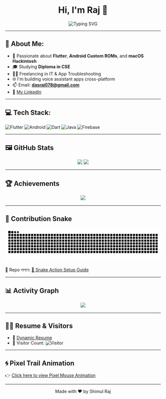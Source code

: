 
<h1 align="center">Hi, I'm Raj 👋</h1>

<p align="center">
  <img src="https://readme-typing-svg.demolab.com?font=Fira+Code&size=24&pause=1000&center=true&vCenter=true&width=435&lines=Flutter+Dev+%7C+Android+Tweaker;CSE+Student+%7C+Hardware+Lover;Always+Learning+New+Things+🚀" alt="Typing SVG" />
</p>

---

## 🧠 About Me:
- 🔧 Passionate about **Flutter**, **Android Custom ROMs**, and **macOS Hackintosh**
- 🎓 Studying **Diploma in CSE**
- 🧑‍💻 Freelancing in IT & App Troubleshooting
- 🌐 I'm building voice assistant apps cross-platform
- 📫 Email: **dasraj078@gmail.com**
- 🔗 [My LinkedIn](https://www.linkedin.com/in/shimul-raj-das-587847369?utm_source=share&utm_campaign=share_via&utm_content=profile&utm_medium=android_app)

---

## 💻 Tech Stack:
![Flutter](https://img.shields.io/badge/-Flutter-02569B?logo=flutter&logoColor=white)
![Android](https://img.shields.io/badge/-Android-3DDC84?logo=android&logoColor=white)
![Dart](https://img.shields.io/badge/-Dart-0175C2?logo=dart&logoColor=white)
![Java](https://img.shields.io/badge/-Java-007396?logo=java&logoColor=white)
![Firebase](https://img.shields.io/badge/-Firebase-FFCA28?logo=firebase&logoColor=black)

---

## 🖼️ GitHub Stats

<p align="center">
  <img width="48%" src="https://github-readme-stats.vercel.app/api?username=Shimulraj0&show_icons=true&theme=github_dark" />
  <img width="48%" src="https://github-readme-streak-stats.herokuapp.com/?user=Shimulraj0&theme=github-dark" />
</p>

---

## 🏆 Achievements

<p align="center">
  <img src="https://github-profile-trophy.vercel.app/?username=Shimulraj0&theme=darkhub&no-bg=true&no-frame=true&row=2&column=3" />
</p>

---

## 🐍 Contribution Snake

<p align="center">
  <img src="https://raw.githubusercontent.com/Shimulraj0/Shimulraj0/output/github-contribution-grid-snake.svg" alt="snake" />
</p>

🔧 Repo লাগবে: [🐍 Snake Action Setup Guide](https://github.com/Platane/snk)

---

## 📊 Activity Graph

<p align="center">
  <img src="https://github-readme-activity-graph.vercel.app/graph?username=Shimulraj0&bg_color=0d1117&color=58a6ff&line=58a6ff&point=ffffff&area=true&hide_border=true" />
</p>

---

## 🧑‍💻 Resume & Visitors

- 📄 [Dynamic Resume](https://rxresu.me/r/Shimulraj0)
- 👀 Visitor Count:
  ![Visitor](https://komarev.com/ghpvc/?username=Shimulraj0)

---

## 🌀 Pixel Trail Animation

👉 [Click here to view Pixel Mouse Animation](https://Shimulraj0.github.io/pixel-animation/)

---

<p align="center">
  Made with ❤️ by Shimul Raj
</p>
